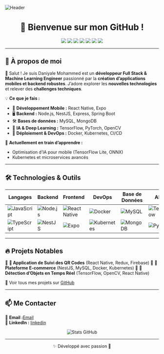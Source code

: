 ![Header](https://your-banner-url.com/banner.png)

<h1 align="center">🚀 Bienvenue sur mon GitHub !</h1>

<p align="center">
  <img src="https://img.shields.io/badge/React_Native-61DAFB?style=for-the-badge&logo=react&logoColor=white" />
  <img src="https://img.shields.io/badge/Node.js-339933?style=for-the-badge&logo=nodedotjs&logoColor=white" />
  <img src="https://img.shields.io/badge/NestJS-E0234E?style=for-the-badge&logo=nestjs&logoColor=white" />
  <img src="https://img.shields.io/badge/Spring_Boot-6DB33F?style=for-the-badge&logo=springboot&logoColor=white" />
  <img src="https://img.shields.io/badge/TypeScript-3178C6?style=for-the-badge&logo=typescript&logoColor=white" />
  <img src="https://img.shields.io/badge/Python-3776AB?style=for-the-badge&logo=python&logoColor=white" />
  <img src="https://img.shields.io/badge/Machine_Learning-F7931E?style=for-the-badge&logo=tensorflow&logoColor=white" />
</p>

---

## 📌 **À propos de moi**

👋 Salut ! Je suis Daniyale Mohammed est un **développeur Full Stack & Machine Learning Engineer** passionné par la **création d’applications mobiles et backend robustes**. J’adore explorer les **nouvelles technologies** et relever des **challenges techniques**.

💡 **Ce que je fais :**
- 📱 **Développement Mobile :** React Native, Expo
- 🖥️ **Backend :** Node.js, NestJS, Express, Spring Boot
- 🛠 **Bases de données :** MySQL, MongoDB
- 🤖 **IA & Deep Learning :** TensorFlow, PyTorch, OpenCV
- 🚀 **Déploiement & DevOps :** Docker, Kubernetes, CI/CD

🎯 **Actuellement en train d’apprendre :**
- Optimisation d’IA pour mobile (TensorFlow Lite, ONNX)
- Kubernetes et microservices avancés

---

## 🛠 **Technologies & Outils**

| Langages | Backend | Frontend | DevOps | Base de Données | AI/ML |
|----------|---------|----------|--------|----------------|--------|
| ![JavaScript](https://img.shields.io/badge/JavaScript-F7DF1E?style=for-the-badge&logo=javascript&logoColor=black) | ![Node.js](https://img.shields.io/badge/Node.js-339933?style=for-the-badge&logo=nodedotjs&logoColor=white) | ![React Native](https://img.shields.io/badge/React_Native-61DAFB?style=for-the-badge&logo=react&logoColor=white) | ![Docker](https://img.shields.io/badge/Docker-2496ED?style=for-the-badge&logo=docker&logoColor=white) | ![MySQL](https://img.shields.io/badge/MySQL-4479A1?style=for-the-badge&logo=mysql&logoColor=white) | ![TensorFlow](https://img.shields.io/badge/TensorFlow-FF6F00?style=for-the-badge&logo=tensorflow&logoColor=white) |
| ![TypeScript](https://img.shields.io/badge/TypeScript-3178C6?style=for-the-badge&logo=typescript&logoColor=white) | ![NestJS](https://img.shields.io/badge/NestJS-E0234E?style=for-the-badge&logo=nestjs&logoColor=white) | ![Expo](https://img.shields.io/badge/Expo-000020?style=for-the-badge&logo=expo&logoColor=white) | ![Kubernetes](https://img.shields.io/badge/Kubernetes-326CE5?style=for-the-badge&logo=kubernetes&logoColor=white) | ![MongoDB](https://img.shields.io/badge/MongoDB-47A248?style=for-the-badge&logo=mongodb&logoColor=white) | ![PyTorch](https://img.shields.io/badge/PyTorch-EE4C2C?style=for-the-badge&logo=pytorch&logoColor=white) |

---

## 🔥 **Projets Notables**

🔹 **📱 Application de Suivi des QR Codes** (React Native, Redux, Firebase)
🔹 **🚀 Plateforme E-commerce** (NestJS, MySQL, Docker, Kubernetes)
🔹 **🧠 Détection d’Objets en Temps Réel** (TensorFlow, OpenCV, React Native)

📌 Voir tous mes projets sur [GitHub](https://github.com/yourusername)

---

## 📫 **Me Contacter**

📧 **Email :**[Email](mohammeddaniyale@gmail.com)  
💼 **LinkedIn :** [linkedin](https://www.linkedin.com/feed/?trk=guest_homepage-basic_google-one-tap-submit)  

<p align="center">
  <img src="https://github-readme-stats.vercel.app/api?username=yourusername&show_icons=true&theme=radical" alt="Stats GitHub" />
</p>




---

<p align="center">✨ Développé avec passion 🚀</p>
